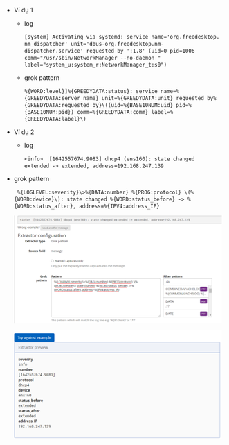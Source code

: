 - Ví dụ 1
  - log

        [system] Activating via systemd: service name='org.freedesktop.  nm_dispatcher' unit='dbus-org.freedesktop.nm-dispatcher.service' requested by ':1.8' (uid=0 pid=1006 comm="/usr/sbin/NetworkManager --no-daemon " label="system_u:system_r:NetworkManager_t:s0")

  - grok pattern 

        %{WORD:level}]%{GREEDYDATA:status}: service name=%{GREEDYDATA:server_name} unit=%{GREEDYDATA:unit} requested by%{GREEDYDATA:requested_by}\((uid=%{BASE10NUM:uid} pid=%{BASE10NUM:pid}) comm=%{GREEDYDATA:comm} label=%{GREEDYDATA:label}\)

- Ví dụ 2 

  - log 
    
        <info>  [1642557674.9083] dhcp4 (ens160): state changed extended -> extended, address=192.168.247.139

 - grok pattern 

        %{LOGLEVEL:severity}\>%{DATA:number} %{PROG:protocol} \(%{WORD:device}\): state changed %{WORD:status_before} -> %{WORD:status_after}, address=%{IPV4:address_IP}

    ![image](image/Screenshot_77.png)

    ![image](image/Screenshot_78.png)